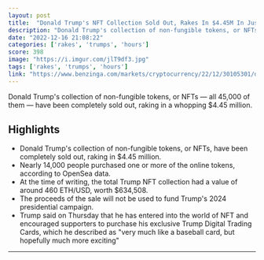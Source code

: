 ```yaml
---
layout: post
title:  "Donald Trump's NFT Collection Sold Out, Rakes In $4.45M In Just 12 Hours - Ethereum (ETH/USD)"
description: "Donald Trump's collection of non-fungible tokens, or NFTs — all 45,000 of them — have been completely sold out, raking in a whopping $4.45 million."
date: "2022-12-16 21:08:22"
categories: ['rakes', 'trumps', 'hours']
score: 398
image: "https://i.imgur.com/jlT9df3.jpg"
tags: ['rakes', 'trumps', 'hours']
link: "https://www.benzinga.com/markets/cryptocurrency/22/12/30105301/donald-trumps-nft-collection-sold-out-rakes-in-4-45m-in-just-12-hours"
---
```


Donald Trump's collection of non-fungible tokens, or NFTs — all 45,000 of them — have been completely sold out, raking in a whopping $4.45 million.

## Highlights

- Donald Trump's collection of non-fungible tokens, or NFTs, have been completely sold out, raking in $4.45 million.
- Nearly 14,000 people purchased one or more of the online tokens, according to OpenSea data.
- At the time of writing, the total Trump NFT collection had a value of around 460 ETH/USD, worth $634,508.
- The proceeds of the sale will not be used to fund Trump's 2024 presidential campaign.
- Trump said on Thursday that he has entered into the world of NFT and encouraged supporters to purchase his exclusive Trump Digital Trading Cards, which he described as "very much like a baseball card, but hopefully much more exciting"

---
